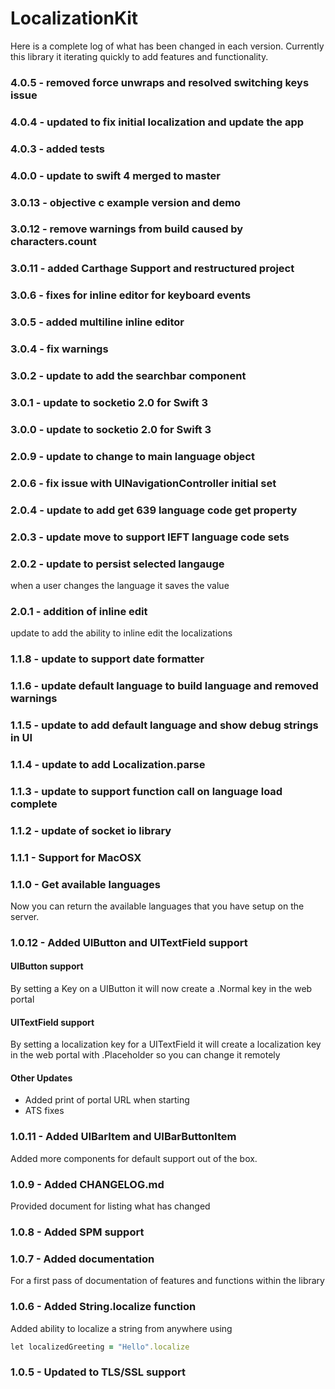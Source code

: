 # LocalizationKit
Here is a complete log of what has been changed in each version. Currently this library it iterating quickly to add features and functionality.
### 4.0.5 - removed force unwraps and resolved switching keys issue
### 4.0.4 - updated to fix initial localization and update the app
### 4.0.3 - added tests
### 4.0.0 - update to swift 4 merged to master
### 3.0.13 - objective c example version  and demo
### 3.0.12 - remove warnings from build caused by characters.count
### 3.0.11 - added Carthage Support and restructured project
### 3.0.6 - fixes for inline editor for keyboard events
### 3.0.5 - added multiline inline editor
### 3.0.4 - fix warnings
### 3.0.2 - update to add the searchbar component
### 3.0.1 - update to socketio 2.0 for Swift 3
### 3.0.0 - update to socketio 2.0 for Swift 3
### 2.0.9 - update to change to main language object
### 2.0.6 - fix issue with UINavigationController initial set
### 2.0.4 - update to add get 639 language code get property
### 2.0.3 - update move to support IEFT language code sets
### 2.0.2 - update to persist selected langauge
when a user changes the language it saves the value
### 2.0.1 - addition of inline edit
update to add the ability to inline edit the localizations
### 1.1.8 - update to support date formatter
### 1.1.6 - update default language to build language and removed warnings
### 1.1.5 - update to add default language and show debug strings in UI
### 1.1.4 - update to add Localization.parse
### 1.1.3 - update to support function call on language load complete
### 1.1.2 - update of socket io library
### 1.1.1 - Support for MacOSX

### 1.1.0 - Get available languages
Now you can return the available languages that you have setup on the server.

### 1.0.12 - Added UIButton and UITextField support
#### UIButton support
By setting a Key on a UIButton it will now create a .Normal key in the web portal
#### UITextField support
By setting a localization key for a UITextField it will create a localization key in the web portal with .Placeholder so you can change it remotely
#### Other Updates
- Added print of portal URL when starting
- ATS fixes

### 1.0.11 - Added UIBarItem and UIBarButtonItem
Added more components for default support out of the box.

### 1.0.9 - Added CHANGELOG.md
Provided document for listing what has changed

### 1.0.8 - Added SPM support

### 1.0.7 - Added documentation
For a first pass of documentation of features and functions within the library

### 1.0.6 - Added String.localize function
Added ability to localize a string from anywhere using 
```ruby
let localizedGreeting = "Hello".localize
```
### 1.0.5 - Updated to TLS/SSL support
